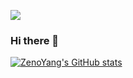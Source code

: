 ![](https://komarev.com/ghpvc/?username=zenoyang)

### Hi there 👋

[![ZenoYang's GitHub stats](https://github-readme-stats.vercel.app/api?username=zenoyang&show_icons=true)](https://github.com/anuraghazra/github-readme-stats)

<!--
**zenoyang/zenoyang** is a ✨ _special_ ✨ repository because its `README.md` (this file) appears on your GitHub profile.

Here are some ideas to get you started:

- 🔭 I’m currently working on ...
- 🌱 I’m currently learning ...
- 👯 I’m looking to collaborate on ...
- 🤔 I’m looking for help with ...
- 💬 Ask me about ...
- 📫 How to reach me: ...
- 😄 Pronouns: ...
- ⚡ Fun fact: ...
-->
